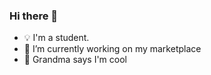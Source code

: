 ### Hi there 👋

- 💡 I'm a student.
- 🔭 I’m currently working on my marketplace
- 🌱 Grandma says I'm cool
